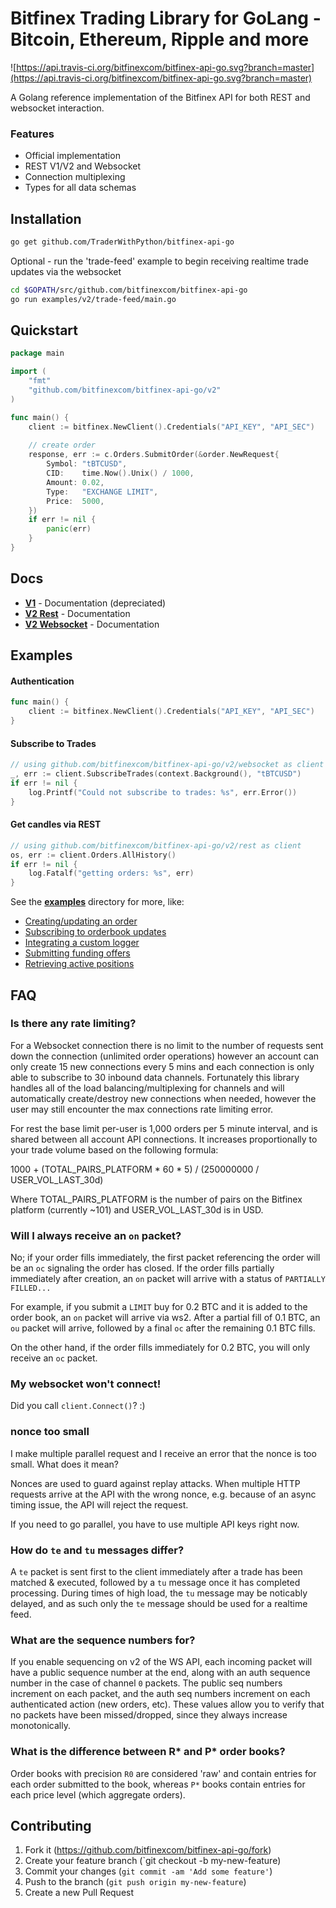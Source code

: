 # Bitfinex Trading Library for GoLang  - Bitcoin, Ethereum, Ripple and more

![https://api.travis-ci.org/bitfinexcom/bitfinex-api-go.svg?branch=master](https://api.travis-ci.org/bitfinexcom/bitfinex-api-go.svg?branch=master)

A Golang reference implementation of the Bitfinex API for both REST and websocket interaction.

### Features
* Official implementation
* REST V1/V2 and Websocket
* Connection multiplexing
* Types for all data schemas

## Installation

``` bash
go get github.com/TraderWithPython/bitfinex-api-go
```

Optional - run the 'trade-feed' example to begin receiving realtime trade updates via the websocket

```bash
cd $GOPATH/src/github.com/bitfinexcom/bitfinex-api-go
go run examples/v2/trade-feed/main.go
```

## Quickstart

``` go
package main

import (
    "fmt"
    "github.com/bitfinexcom/bitfinex-api-go/v2"
)

func main() {
    client := bitfinex.NewClient().Credentials("API_KEY", "API_SEC")
	
    // create order
    response, err := c.Orders.SubmitOrder(&order.NewRequest{
        Symbol: "tBTCUSD",
        CID:    time.Now().Unix() / 1000,
        Amount: 0.02,
        Type: 	"EXCHANGE LIMIT",
        Price:  5000,
    })
    if err != nil {
        panic(err)
    }
}
```

## Docs

* <b>[V1](docs/v1.md)</b> - Documentation (depreciated)
* <b>[V2 Rest](docs/rest_v2.md)</b> - Documentation
* <b>[V2 Websocket](docs/ws_v2.md)</b> - Documentation

## Examples

#### Authentication

``` go
func main() {
    client := bitfinex.NewClient().Credentials("API_KEY", "API_SEC")
}
```

#### Subscribe to Trades

``` go
// using github.com/bitfinexcom/bitfinex-api-go/v2/websocket as client
_, err := client.SubscribeTrades(context.Background(), "tBTCUSD")
if err != nil {
    log.Printf("Could not subscribe to trades: %s", err.Error())
}
```

#### Get candles via REST

```go
// using github.com/bitfinexcom/bitfinex-api-go/v2/rest as client
os, err := client.Orders.AllHistory()
if err != nil {
    log.Fatalf("getting orders: %s", err)
}
```

See the <b>[examples](https://github.com/bitfinexcom/bitfinex-api-go/tree/master/examples)</b> directory for more, like:

- [Creating/updating an order](https://github.com/bitfinexcom/bitfinex-api-go/blob/master/examples/v2/ws-update-order/main.go)
- [Subscribing to orderbook updates](https://github.com/bitfinexcom/bitfinex-api-go/blob/master/examples/v2/book-feed/main.go)
- [Integrating a custom logger](https://github.com/bitfinexcom/bitfinex-api-go/blob/master/examples/v2/ws-custom-logger/main.go)
- [Submitting funding offers](https://github.com/bitfinexcom/bitfinex-api-go/blob/master/examples/v2/rest-funding/main.go)
- [Retrieving active positions](https://github.com/bitfinexcom/bitfinex-api-go/blob/master/examples/v2/rest-positions/main.go)

## FAQ

### Is there any rate limiting?

For a Websocket connection there is no limit to the number of requests sent down the connection (unlimited order operations) however an account can only create 15 new connections every 5 mins and each connection is only able to subscribe to 30 inbound data channels. Fortunately this library handles all of the load balancing/multiplexing for channels and will automatically create/destroy new connections when needed, however the user may still encounter the max connections rate limiting error.

For rest the base limit per-user is 1,000 orders per 5 minute interval, and is shared between all account API connections. It increases proportionally to your trade volume based on the following formula:

1000 + (TOTAL_PAIRS_PLATFORM * 60 * 5) / (250000000 / USER_VOL_LAST_30d)

Where TOTAL_PAIRS_PLATFORM is the number of pairs on the Bitfinex platform (currently ~101) and USER_VOL_LAST_30d is in USD.

### Will I always receive an `on` packet?

No; if your order fills immediately, the first packet referencing the order will be an `oc` signaling the order has closed. If the order fills partially immediately after creation, an `on` packet will arrive with a status of `PARTIALLY FILLED...`

For example, if you submit a `LIMIT` buy for 0.2 BTC and it is added to the order book, an `on` packet will arrive via ws2. After a partial fill of 0.1 BTC, an `ou` packet will arrive, followed by a final `oc` after the remaining 0.1 BTC fills.

On the other hand, if the order fills immediately for 0.2 BTC, you will only receive an `oc` packet.

### My websocket won't connect!

Did you call `client.Connect()`? :)

### nonce too small

I make multiple parallel request and I receive an error that the nonce is too small. What does it mean?

Nonces are used to guard against replay attacks. When multiple HTTP requests arrive at the API with the wrong nonce, e.g. because of an async timing issue, the API will reject the request.

If you need to go parallel, you have to use multiple API keys right now.

### How do `te` and `tu` messages differ?

A `te` packet is sent first to the client immediately after a trade has been matched & executed, followed by a `tu` message once it has completed processing. During times of high load, the `tu` message may be noticably delayed, and as such only the `te` message should be used for a realtime feed.

### What are the sequence numbers for?

If you enable sequencing on v2 of the WS API, each incoming packet will have a public sequence number at the end, along with an auth sequence number in the case of channel `0` packets. The public seq numbers increment on each packet, and the auth seq numbers increment on each authenticated action (new orders, etc). These values allow you to verify that no packets have been missed/dropped, since they always increase monotonically.

### What is the difference between R* and P* order books?

Order books with precision `R0` are considered 'raw' and contain entries for each order submitted to the book, whereas `P*` books contain entries for each price level (which aggregate orders).

## Contributing

1. Fork it (https://github.com/bitfinexcom/bitfinex-api-go/fork)
2. Create your feature branch (`git checkout -b my-new-feature)
3. Commit your changes (`git commit -am 'Add some feature'`)
4. Push to the branch (`git push origin my-new-feature`)
5. Create a new Pull Request
